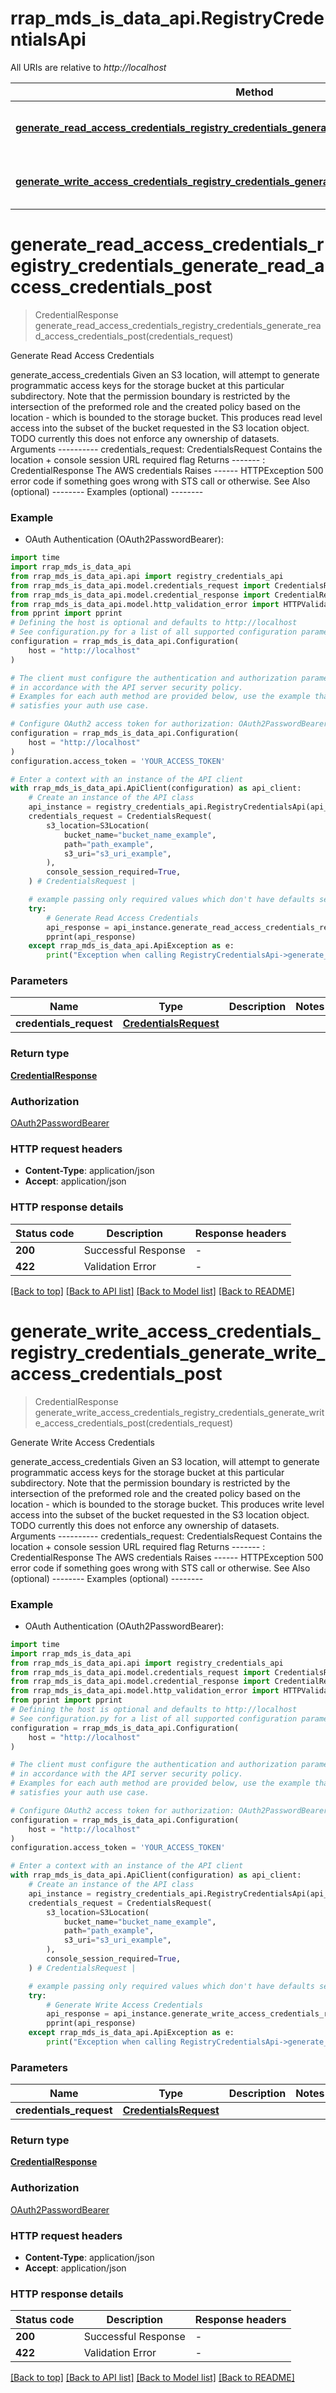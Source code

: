 # rrap_mds_is_data_api.RegistryCredentialsApi

All URIs are relative to *http://localhost*

Method | HTTP request | Description
------------- | ------------- | -------------
[**generate_read_access_credentials_registry_credentials_generate_read_access_credentials_post**](RegistryCredentialsApi.md#generate_read_access_credentials_registry_credentials_generate_read_access_credentials_post) | **POST** /registry/credentials/generate-read-access-credentials | Generate Read Access Credentials
[**generate_write_access_credentials_registry_credentials_generate_write_access_credentials_post**](RegistryCredentialsApi.md#generate_write_access_credentials_registry_credentials_generate_write_access_credentials_post) | **POST** /registry/credentials/generate-write-access-credentials | Generate Write Access Credentials


# **generate_read_access_credentials_registry_credentials_generate_read_access_credentials_post**
> CredentialResponse generate_read_access_credentials_registry_credentials_generate_read_access_credentials_post(credentials_request)

Generate Read Access Credentials

generate_access_credentials Given an S3 location, will attempt to generate programmatic access keys for the storage bucket at this particular subdirectory.   Note that the permission boundary is restricted by the intersection of  the preformed role and the created policy based on the location - which is bounded to the storage bucket.  This produces read level access into the subset of the bucket  requested in the S3 location object.  TODO currently this does not enforce any ownership of datasets.  Arguments ---------- credentials_request: CredentialsRequest      Contains the location + console session URL required flag  Returns -------  : CredentialResponse     The AWS credentials  Raises ------ HTTPException     500 error code if something goes wrong with STS call or otherwise.  See Also (optional) --------  Examples (optional) --------

### Example

* OAuth Authentication (OAuth2PasswordBearer):

```python
import time
import rrap_mds_is_data_api
from rrap_mds_is_data_api.api import registry_credentials_api
from rrap_mds_is_data_api.model.credentials_request import CredentialsRequest
from rrap_mds_is_data_api.model.credential_response import CredentialResponse
from rrap_mds_is_data_api.model.http_validation_error import HTTPValidationError
from pprint import pprint
# Defining the host is optional and defaults to http://localhost
# See configuration.py for a list of all supported configuration parameters.
configuration = rrap_mds_is_data_api.Configuration(
    host = "http://localhost"
)

# The client must configure the authentication and authorization parameters
# in accordance with the API server security policy.
# Examples for each auth method are provided below, use the example that
# satisfies your auth use case.

# Configure OAuth2 access token for authorization: OAuth2PasswordBearer
configuration = rrap_mds_is_data_api.Configuration(
    host = "http://localhost"
)
configuration.access_token = 'YOUR_ACCESS_TOKEN'

# Enter a context with an instance of the API client
with rrap_mds_is_data_api.ApiClient(configuration) as api_client:
    # Create an instance of the API class
    api_instance = registry_credentials_api.RegistryCredentialsApi(api_client)
    credentials_request = CredentialsRequest(
        s3_location=S3Location(
            bucket_name="bucket_name_example",
            path="path_example",
            s3_uri="s3_uri_example",
        ),
        console_session_required=True,
    ) # CredentialsRequest | 

    # example passing only required values which don't have defaults set
    try:
        # Generate Read Access Credentials
        api_response = api_instance.generate_read_access_credentials_registry_credentials_generate_read_access_credentials_post(credentials_request)
        pprint(api_response)
    except rrap_mds_is_data_api.ApiException as e:
        print("Exception when calling RegistryCredentialsApi->generate_read_access_credentials_registry_credentials_generate_read_access_credentials_post: %s\n" % e)
```


### Parameters

Name | Type | Description  | Notes
------------- | ------------- | ------------- | -------------
 **credentials_request** | [**CredentialsRequest**](CredentialsRequest.md)|  |

### Return type

[**CredentialResponse**](CredentialResponse.md)

### Authorization

[OAuth2PasswordBearer](../README.md#OAuth2PasswordBearer)

### HTTP request headers

 - **Content-Type**: application/json
 - **Accept**: application/json


### HTTP response details

| Status code | Description | Response headers |
|-------------|-------------|------------------|
**200** | Successful Response |  -  |
**422** | Validation Error |  -  |

[[Back to top]](#) [[Back to API list]](../README.md#documentation-for-api-endpoints) [[Back to Model list]](../README.md#documentation-for-models) [[Back to README]](../README.md)

# **generate_write_access_credentials_registry_credentials_generate_write_access_credentials_post**
> CredentialResponse generate_write_access_credentials_registry_credentials_generate_write_access_credentials_post(credentials_request)

Generate Write Access Credentials

generate_access_credentials Given an S3 location, will attempt to generate programmatic access keys for the storage bucket at this particular subdirectory.   Note that the permission boundary is restricted by the intersection of  the preformed role and the created policy based on the location - which is bounded to the storage bucket.  This produces write level access into the subset of the bucket  requested in the S3 location object.  TODO currently this does not enforce any ownership of datasets.  Arguments ---------- credentials_request: CredentialsRequest      Contains the location + console session URL required flag  Returns -------  : CredentialResponse     The AWS credentials  Raises ------ HTTPException     500 error code if something goes wrong with STS call or otherwise.  See Also (optional) --------  Examples (optional) --------

### Example

* OAuth Authentication (OAuth2PasswordBearer):

```python
import time
import rrap_mds_is_data_api
from rrap_mds_is_data_api.api import registry_credentials_api
from rrap_mds_is_data_api.model.credentials_request import CredentialsRequest
from rrap_mds_is_data_api.model.credential_response import CredentialResponse
from rrap_mds_is_data_api.model.http_validation_error import HTTPValidationError
from pprint import pprint
# Defining the host is optional and defaults to http://localhost
# See configuration.py for a list of all supported configuration parameters.
configuration = rrap_mds_is_data_api.Configuration(
    host = "http://localhost"
)

# The client must configure the authentication and authorization parameters
# in accordance with the API server security policy.
# Examples for each auth method are provided below, use the example that
# satisfies your auth use case.

# Configure OAuth2 access token for authorization: OAuth2PasswordBearer
configuration = rrap_mds_is_data_api.Configuration(
    host = "http://localhost"
)
configuration.access_token = 'YOUR_ACCESS_TOKEN'

# Enter a context with an instance of the API client
with rrap_mds_is_data_api.ApiClient(configuration) as api_client:
    # Create an instance of the API class
    api_instance = registry_credentials_api.RegistryCredentialsApi(api_client)
    credentials_request = CredentialsRequest(
        s3_location=S3Location(
            bucket_name="bucket_name_example",
            path="path_example",
            s3_uri="s3_uri_example",
        ),
        console_session_required=True,
    ) # CredentialsRequest | 

    # example passing only required values which don't have defaults set
    try:
        # Generate Write Access Credentials
        api_response = api_instance.generate_write_access_credentials_registry_credentials_generate_write_access_credentials_post(credentials_request)
        pprint(api_response)
    except rrap_mds_is_data_api.ApiException as e:
        print("Exception when calling RegistryCredentialsApi->generate_write_access_credentials_registry_credentials_generate_write_access_credentials_post: %s\n" % e)
```


### Parameters

Name | Type | Description  | Notes
------------- | ------------- | ------------- | -------------
 **credentials_request** | [**CredentialsRequest**](CredentialsRequest.md)|  |

### Return type

[**CredentialResponse**](CredentialResponse.md)

### Authorization

[OAuth2PasswordBearer](../README.md#OAuth2PasswordBearer)

### HTTP request headers

 - **Content-Type**: application/json
 - **Accept**: application/json


### HTTP response details

| Status code | Description | Response headers |
|-------------|-------------|------------------|
**200** | Successful Response |  -  |
**422** | Validation Error |  -  |

[[Back to top]](#) [[Back to API list]](../README.md#documentation-for-api-endpoints) [[Back to Model list]](../README.md#documentation-for-models) [[Back to README]](../README.md)

